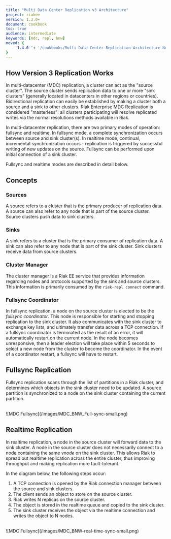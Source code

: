 ```yaml
---
title: "Multi Data Center Replication v3 Architecture"
project: riakee
version: 1.3.0+
document: cookbook
toc: true
audience: intermediate
keywords: [mdc, repl, bnw]
moved: {
    '1.4.0-': '/cookbooks/Multi-Data-Center-Replication-Architecture-New'
}
---
```


## How Version 3 Replication Works

In multi-datacenter (MDC) replication, a cluster can act as the "source cluster". The source cluster sends replication data to one or more "sink clusters" (generally located in datacenters in other regions or countries). Bidirectional replication can easily be established by making a cluster both a source and a sink to other clusters. Riak Enterprise MDC Replication is considered "masterless": all clusters participating will resolve replicated writes via the normal resolutions methods available in Riak.

In multi-datacenter replication, there are two primary modes of operation: fullsync and realtime. In fullsync mode, a complete synchronization occurs between source and sink cluster(s). In realtime mode, continual, incremental synchronization occurs - replication is triggered by successful writing of new updates on the source. Fullsync can be performed upon initial connection of a sink cluster.

Fullsync and realtime modes are described in detail below. 

## Concepts

### Sources

A source refers to a cluster that is the primary producer of replication data. A source can also refer to any node that is part of the source cluster. Source clusters push data to sink clusters.

### Sinks

A sink refers to a cluster that is the primary consumer of replication data. A sink can also refer to any node that is part of the sink cluster. Sink clusters receive data from source clusters.

### Cluster Manager

The cluster manager is a Riak EE service that provides information regarding nodes and protocols supported by the sink and source clusters. This information is primarily consumed by the `riak-repl connect` command. 

### Fullsync Coordinator

In fullsync replication, a node on the source cluster is elected to be the *fullsync coordinator*. This node is responsible for starting and stopping replication to the sink cluster. It also communicates with the sink cluster to exchange key lists, and ultimately transfer data across a TCP connection. If a fullsync coordinator is terminated as the result of an error, it will automatically restart on the current node. In the node becomes unresponsive, then a leader election will take place within 5 seconds to select a new node from the cluster to become the coordinator. In the event of a coordinator restart, a fullsync will have to restart.


## Fullsync Replication

Fullsync replication scans through the list of partitions in a Riak cluster, and determines which objects in the sink cluster need to be updated. A source partition is synchronized to a node on the sink cluster containing the current partition.
 
<br>
![MDC Fullsync](/images/MDC_BNW_Full-sync-small.png)
<br>

## Realtime Replication

In realtime replication, a node in the source cluster will forward data to the sink cluster. A node in the source cluster does not necessarily connect to a node containing the same *vnode* on the sink cluster. This allows Riak to spread out realtime replication across the entire cluster, thus improving throughput and making replication more fault-tolerant.

In the diagram below, the following steps occur:

1. A TCP connection is opened by the Riak connection manager between the source and sink clusters.
2. The client sends an object to store on the source cluster.
3. Riak writes N replicas on the source cluster.
4. The object is stored in the realtime queue and copied to the sink cluster.
5. The sink cluster receives the object via the realtime connection and writes the object to N nodes.


<br>
![MDC Fullsync](/images/MDC_BNW-real-time-sync-small.png)
<br>


